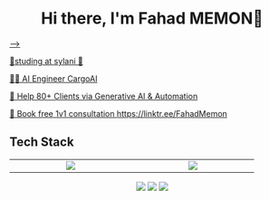 <body>
  <div align="center">
    <h1> Hi there, I'm Fahad MEMON👋<a href="https://hammad-air.github.io/hammad/"></h1>
  </div>

 -->

🤵studing at sylani 🤖
	
👨‍💻 AI Engineer CargoAI
	
💸 Help 80+ Clients via Generative AI & Automation

📧 Book free 1v1 consultation https://linktr.ee/FahadMemon
<h2>Tech Stack</h2>

<table width="100">
<tr>
    <td align='center' width="200">
        <img src="[https://firebasestorage.googleapis.com/v0/b/foodapp-lqii.appspot.com/o/internee.pk%20raphics%2Fopenai-chatgpt-logo-icon-free-png.webp?alt=media&token=7f1e7f67-d80a-4e04-9d39-c37007c3f547](https://e7.pngegg.com/pngimages/780/934/png-clipart-html-logo-html5-logo-icons-logos-emojis-tech-companies-thumbnail.png)" >
    </td>

  <td align='center' width="200">
        <img src="[https://firebasestorage.googleapis.com/v0/b/foodapp-lqii.appspot.com/o/internee.pk%20raphics%2Fgoogle-ai-gemini91216.logowik.com.webp?alt=media&token=2e4ad51e-4dec-4382-927b-0c2fdf5faa46](https://encrypted-tbn0.gstatic.com/images?q=tbn:ANd9GcSCBJ8fz6KNK6Ut3df5khikEAXIkhoquFuFgw&s)"  >
    </td>
    
</table>
</p>
<p align="center">
<a href="https://https://www.linkedin.com/in/fahad-memon-440566173/"><img src="https://img.shields.io/badge/-FahadMemon-0077B5?style=flat&logo=Linkedin&logoColor=white"/></a>
<a href="mailto:fahadmemon956@gmail.com"><img src="https://img.shields.io/badge/fahadmemon956@gmail.com-D14836?style=flat&logo=Gmail&logoColor=white"/></a>
<a href="https://https://www.instagram.com/fahadnoorani/"><img src="https://img.shields.io/badge/-@fahadnoorani-E4405F?style=flat&logo=Instagram&logoColor=white"/></a>
 </p>
 
<br>

